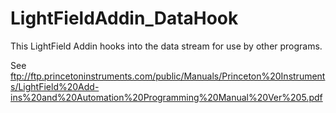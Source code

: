 LightFieldAddin_DataHook
========================

This LightField Addin hooks into the data stream for use by other programs.

See
ftp://ftp.princetoninstruments.com/public/Manuals/Princeton%20Instruments/LightField%20Add-ins%20and%20Automation%20Programming%20Manual%20Ver%205.pdf
